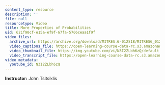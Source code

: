 ```yaml
---
content_type: resource
description: ''
file: null
resourcetype: Video
title: More Properties of Probabilities
uid: 621f90cf-e15a-ef9f-67fa-5706ceaa1f9f
video_files:
  archive_url: https://archive.org/download/MITRES.6-012S18/MITRES6_012S18_L01-06_300k.mp4
  video_captions_file: https://open-learning-course-data-rc.s3.amazonaws.com/res-6-012-introduction-to-probability-spring-2018/f99f8e0f8d74537d8793415b6cea03c5_N3I2ZLbh6zQ.vtt
  video_thumbnail_file: https://img.youtube.com/vi/N3I2ZLbh6zQ/default.jpg
  video_transcript_file: https://open-learning-course-data-rc.s3.amazonaws.com/res-6-012-introduction-to-probability-spring-2018/dd00154c73cf3d5b7c57ef9b80b7f05e_N3I2ZLbh6zQ.pdf
video_metadata:
  youtube_id: N3I2ZLbh6zQ
---
```


**Instructor:** John Tsitsiklis